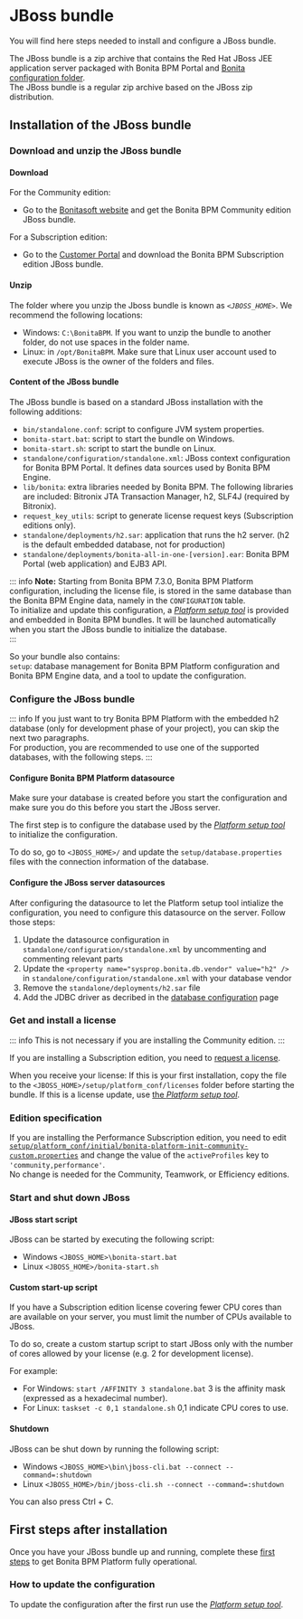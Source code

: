 # JBoss bundle

You will find here steps needed to install and configure a JBoss bundle.

The JBoss bundle is a zip archive that contains the Red Hat JBoss JEE application server packaged with Bonita BPM Portal and [Bonita configuration folder](BonitaBPM_platform_setup.md#platform_setup_tool).  
The JBoss bundle is a regular zip archive based on the JBoss zip distribution.

## Installation of the JBoss bundle

### Download and unzip the JBoss bundle

<a id="download" />

#### Download

For the Community edition:

* Go to the [Bonitasoft website](http://www.bonitasoft.com/downloads-v2) and get the Bonita BPM Community edition JBoss bundle.

For a Subscription edition:

* Go to the [Customer Portal](https://customer.bonitasoft.com/download/request) and download the Bonita BPM Subscription edition JBoss bundle.

#### Unzip

The folder where you unzip the Jboss bundle is known as _`<JBOSS_HOME>`_. We recommend the following locations: 

* Windows: `C:\BonitaBPM`. If you want to unzip the bundle to another folder, do not use spaces in the folder name. 
* Linux: in `/opt/BonitaBPM`. Make sure that Linux user account used to execute JBoss is the owner of the folders and files.

#### Content of the JBoss bundle

The JBoss bundle is based on a standard JBoss installation with the following additions:

* `bin/standalone.conf`: script to configure JVM system properties.
* `bonita-start.bat`: script to start the bundle on Windows.
* `bonita-start.sh`: script to start the bundle on Linux.
* `standalone/configuration/standalone.xml`: JBoss context configuration for Bonita BPM Portal. It defines data sources used by Bonita BPM Engine.
* `lib/bonita`: extra libraries needed by Bonita BPM. The following libraries are included: Bitronix JTA Transaction Manager, h2, SLF4J (required by Bitronix).
* `request_key_utils`: script to generate license request keys (Subscription editions only).
* `standalone/deployments/h2.sar`: application that runs the h2 server. (h2 is the default embedded database, not for production)
* `standalone/deployments/bonita-all-in-one-[version].ear`: Bonita BPM Portal (web application) and EJB3 API.

::: info
**Note:** Starting from Bonita BPM 7.3.0, Bonita BPM Platform configuration, including the license file, is stored in the same database than the Bonita BPM Engine data, namely in the `CONFIGURATION` table.  
To initialize and update this configuration, a [*Platform setup tool*](BonitaBPM_platform_setup.md) is provided and embedded in Bonita BPM bundles. 
It will be launched automatically when you start the JBoss bundle to initialize the database.  
:::

So your bundle also contains:  
`setup`: database management for Bonita BPM Platform configuration and Bonita BPM Engine data, and a tool to update the configuration.

<a id="configuration" />

### Configure the JBoss bundle

::: info
If you just want to try Bonita BPM Platform with the embedded h2 database (only for development phase of your project), you can skip the next two paragraphs.  
For production, you are recommended to use one of the supported databases, with the following steps.
:::

#### Configure Bonita BPM Platform datasource

Make sure your database is created before you start the configuration and make sure you do this before you start the JBoss server.

The first step is to configure the database used by the [*Platform setup tool*](BonitaBPM_platform_setup.md) to initialize the configuration.

To do so, go to `<JBOSS_HOME>/` and update the `setup/database.properties` files with the connection information of the database.  

<a id="database" />

#### Configure the JBoss server datasources

After configuring the datasource to let the Platform setup tool intialize the configuration, you need to configure this datasource on the server. Follow those steps:

1. Update the datasource configuration in `standalone/configuration/standalone.xml` by uncommenting and commenting relevant parts
2. Update the `<property name="sysprop.bonita.db.vendor" value="h2" />` in `standalone/configuration/standalone.xml` with your database vendor
3. Remove the `standalone/deployments/h2.sar` file
4. Add the JDBC driver as decribed in the [database configuration](database-configuration.md#jdbc_driver) page


### Get and install a license

::: info
This is not necessary if you are installing the Community edition.
:::

If you are installing a Subscription edition, you need to [request a license](licenses.md).

<a id="license" />

When you receive your license:
If this is your first installation, copy the file to the `<JBOSS_HOME>/setup/platform_conf/licenses` folder before starting the bundle.
If this is a license update, use [the *Platform setup tool*](BonitaBPM_platform_setup.md#update_platform_conf).


### Edition specification

If you are installing the Performance Subscription edition, you need to edit [`setup/platform_conf/initial/bonita-platform-init-community-custom.properties`](BonitaBPM_platform_setup.md) and change the value of the `activeProfiles` key to `'community,performance'`.  
No change is needed for the Community, Teamwork, or Efficiency editions.

<a id="start" />

### Start and shut down JBoss

#### JBoss start script

JBoss can be started by executing the following script:

* Windows `<JBOSS_HOME>\bonita-start.bat`
* Linux `<JBOSS_HOME>/bonita-start.sh`

#### Custom start-up script

If you have a Subscription edition license covering fewer CPU cores than are available on your server, you must limit the number of CPUs available to JBoss.

To do so, create a custom startup script to start JBoss only with the number of cores allowed by your license (e.g. 2 for development license).

For example: 

* For Windows: `start /AFFINITY 3 standalone.bat` 3 is the affinity mask (expressed as a hexadecimal number).
* For Linux: `taskset -c 0,1 standalone.sh` 0,1 indicate CPU cores to use. 

#### Shutdown

JBoss can be shut down by running the following script:

* Windows `<JBOSS_HOME>\bin\jboss-cli.bat --connect --command=:shutdown`
* Linux `<JBOSS_HOME>/bin/jboss-cli.sh --connect --command=:shutdown`

You can also press Ctrl + C.

## First steps after installation

Once you have your JBoss bundle up and running, complete these [first steps](first-steps-after-setup.md) to get Bonita BPM Platform fully operational.

### How to update the configuration

To update the configuration after the first run use the [*Platform setup tool*](BonitaBPM_platform_setup.md#update_platform_conf).
